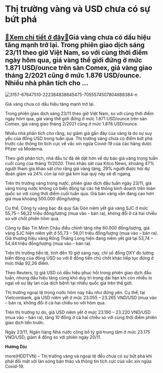 Thị trường vàng và USD chưa có sự bứt phá
=========================================

[:gift:Xem chi tiết ở đây:gift:](https://hddtvn.com/thi-truong-vang-va-usd-chua-co-su-but-pha/)Giá vàng chưa có dấu hiệu tăng mạnh trở lại. Trong phiên giao dịch sáng 23/11 theo giờ Việt Nam, so với cùng thời điểm ngày hôm qua, giá vàng thế giới đứng ở mức 1.871 USD/ounce trên sàn Comex, giá vàng giao tháng 2/2021 cũng ở mức 1.876 USD/ounce. Nhiều nhà phân tích cho …
----------------------------------------------------------------------------------------------------------------------------------------------------------------------------------------------------------------------------------------------------------------------------------





![3157-67647510-222384838645475-7055574507804688384-n](https://hddtvn.com/wp-content/uploads/2021/01/3157_67647510_222384838645475_7055574507804688384_n-3.jpg "Giá vàng đang trên đà giảm.")


Giá vàng chưa có dấu hiệu tăng mạnh trở lại.



Trong phiên giao dịch sáng 23/11 theo giờ Việt Nam, so với cùng thời điểm ngày hôm qua, giá vàng thế giới đứng ở mức 1.871 USD/ounce trên sàn Comex, giá vàng giao tháng 2/2021 cũng ở mức 1.876 USD/ounce.


Nhiều nhà phân tích cho rằng, sự giảm giá gần đây của vàng là do sự suy yếu của đồng USD trong tuần qua. Thị trường vàng chưa có điểm bứt phá trước các thông tin tích cực về vắc xin ngừa Covid-19 của các hãng dược Pfizer và Moderna.


Theo giới phân tích, nhà đầu tư đã dè dặt hơn về dự báo giá vàng trong tuần cuối cùng của tháng 11/2020. Theo khảo sát của Kitco News, khoảng 47% người tham gia khảo sát cho rằng giá vàng tăng, 29% người được hỏi dự đoán giảm và 24% còn lại nói giá kim loại quý này sẽ đi ngang.


Trên thị trường vàng trong nước, phiên giao dịch đầu tuần ngày 23/11, giá vàng trong nước không có biến động tại các hệ thống kinh doanh trên toàn quốc so với cùng thời điểm cuối tuần qua. Giá bán vàng vẫn đang cao hơn giá mua khoảng 500.000 đồng/lượng.


Cụ thể, Công ty vàng bạc đá quý Sài Gòn niêm yết giá vàng SJC ở mức 55,75 – 56,22 triệu đồng/lượng (mua vào – bán ra), không đổi ở cả hai chiều so với chốt phiên hôm qua.


Công ty Bảo Tín Minh Châu điều chỉnh tăng nhẹ 60.000 đồng/lượng, giá vàng SJC hiện niêm yết ở 55,73 – 56,01 triệu đồng/lượng (mua vào – bán ra). Giá thương hiệu vàng Rồng Thăng Long hiện đang niêm yết giá tại 53,74 – 54,44 triệu đồng/lượng (mua vào – bán ra).


Trên thị trường tiền tệ, tính đến 10 giờ sáng nay, chỉ số đồng DXY đo lường biến động của đồng USD so với 6 đồng tiền chủ chốt khác tiếp tục đứng ở mức thấp 92,26 điểm.


Theo Reuters, tỷ giá USD có dấu hiệu phục hồi trong phiên giao dịch đầu tuần, nhưng dấu hiệu tăng cũng khó duy trì trong dài hạn khi còn nhiều lo ngại về sự lây lan của dịch bệnh tại nhiều quốc gia trên thế giới.


Thị trường ngoại tệ trong nước hôm nay hầu như đứng yên. Cụ thể, tại Vietcombank, giá USD niêm yết ở mức 23.055 – 23.265 VND/USD (mua vào – bán ra, không đổi ở cả hai chiều so với hôm qua.


Trên thị trường tự do, giá USD niêm yết ở mức 23.190 – 23.220 VND/USD (mua vào – bán ra), tăng 10 đồng ở cả hai chiều so với cùng thời điểm phiên giao dịch liền trước.


Ngày 23/11, Ngân hàng Nhà nước công bố tỷ giá trung tâm ở mức 23.175 VND/USD, giảm 4 đồng so với phiên ngày 20/11.




**Hương Dịu**



more(HDDTVN) – Thị trường vàng và ngoại tệ đều chưa có sự bứt phá khi phải đối mặt với làn sóng bán tháo và thông tin tích cực của vắc xin ngừa Covid-19.

